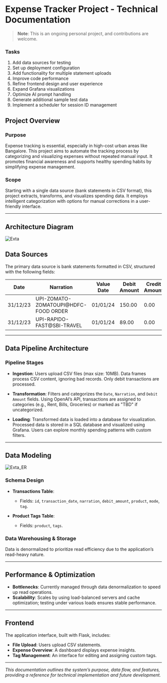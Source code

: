 # Expense Tracker Project - Technical Documentation

> **Note**: This is an ongoing personal project, and contributions are welcome.

### Tasks
1. Add data sources for testing
2. Set up deployment configuration
3. Add functionality for multiple statement uploads
4. Improve code performance
5. Refine frontend design and user experience
6. Expand Grafana visualizations
7. Optimize AI prompt handling
8. Generate additional sample test data
9. Implement a scheduler for session ID management

## Project Overview

### Purpose
Expense tracking is essential, especially in high-cost urban areas like Bangalore. This project aims to automate the tracking process by categorizing and visualizing expenses without repeated manual input. It promotes financial awareness and supports healthy spending habits by simplifying expense management.

### Scope
Starting with a single data source (bank statements in CSV format), this project extracts, transforms, and visualizes spending data. It employs intelligent categorization with options for manual corrections in a user-friendly interface.

---

## Architecture Diagram
![Exta](https://github.com/user-attachments/assets/7e0448a7-cc5f-47d7-9dec-e9d47ac8abde)


## Data Sources

The primary data source is bank statements formatted in CSV, structured with the following fields:

| Date      | Narration                             | Value Date | Debit Amount | Credit Amount | Chq/Ref Number | Closing Balance |
|-----------|--------------------------------------|------------|--------------|---------------|----------------|-----------------|
| 31/12/23  | UPI-ZOMATO-ZOMATOUPI@HDFC-FOOD ORDER | 01/01/24   | 150.00       | 0.00          | 123456789012   | 50000.00        |
| 31/12/23  | UPI-RAPIDO-FAST@SBI-TRAVEL           | 01/01/24   | 89.00        | 0.00          | 987654321098   | 49911.00        |

---

## Data Pipeline Architecture

### Pipeline Stages

- **Ingestion**: Users upload CSV files (max size: 10MB). Data frames process CSV content, ignoring bad records. Only debit transactions are processed.
  
- **Transformation**: Filters and categorizes the `Date`, `Narration`, and `Debit Amount` fields. Using OpenAI’s API, transactions are assigned to categories (e.g., Rent, Bills, Groceries) or marked as "TBD" if uncategorized.

- **Loading**: Transformed data is loaded into a database for visualization. Processed data is stored in a SQL database and visualized using Grafana. Users can explore monthly spending patterns with custom filters.

---

## Data Modeling
![Exta_ER](https://github.com/user-attachments/assets/0e0ffb32-812e-4040-8f83-2815b76f28e6)


### Schema Design

- **Transactions Table**: 
  - Fields: `id`, `transaction_date`, `narration`, `debit_amount`, `product`, `mode`, `tag`.
  
- **Product Tags Table**:
  - Fields: `product`, `tags`.

### Data Warehousing & Storage
Data is denormalized to prioritize read efficiency due to the application’s read-heavy nature.

---

## Performance & Optimization

- **Bottlenecks**: Currently managed through data denormalization to speed up read operations.
- **Scalability**: Scales by using load-balanced servers and cache optimization; testing under various loads ensures stable performance.

---


## Frontend

The application interface, built with Flask, includes:
- **File Upload**: Users upload CSV statements.
- **Expense Overview**: A dashboard displays expense insights.
- **Tag Management**: An interface for editing and assigning custom tags.

---

*This documentation outlines the system’s purpose, data flow, and features, providing a reference for technical implementation and future development.*
